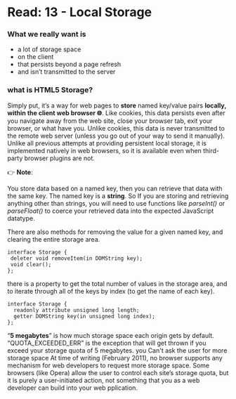 # Read: 13 - Local Storage

### What we really want is

* a lot of storage space
* on the client
* that persists beyond a page refresh
* and isn’t transmitted to the server

### what is HTML5 Storage?

 Simply put, it’s a way for web pages to **store** named key/value pairs **locally, within the client web browser 🌐**. 
 Like cookies, this data persists even after you navigate away from the web site, close your browser tab, exit your browser, or what have you. Unlike cookies, this data is never transmitted to the remote web server (unless you go out of your way to send it manually). Unlike all previous attempts at providing persistent local storage, it is implemented natively in web browsers, so it is available even when third-party browser plugins are not.

👉
 **Note**:

 You store data based on a named key, then you can retrieve that data with the same key. The named key is a **string**. 
 So If you are storing and retrieving anything other than strings, you will need to use functions like *parseInt()* or *parseFloat()* to coerce your retrieved data into the expected JavaScript datatype.


 There are also methods for removing the value for a given named key, and clearing the entire storage area.
 ```
 interface Storage {
  deleter void removeItem(in DOMString key);
  void clear();
};
```
 there is a property to get the total number of values in the storage area, and to iterate through all of the keys by index (to get the name of each key).
```
interface Storage {
  readonly attribute unsigned long length;
  getter DOMString key(in unsigned long index);
};
```



“**5 megabytes**” is how much storage space each origin gets by default. 
“QUOTA_EXCEEDED_ERR” is the exception that will get thrown if you exceed your storage quota of 5 megabytes. you Can't ask the user for more storage space At time of writing (February 2011), no browser supports any mechanism for web developers to request more storage space. Some browsers (like Opera) allow the user to control each site’s storage quota, but it is purely a user-initiated action, not something that you as a web developer can build into your web pplication.